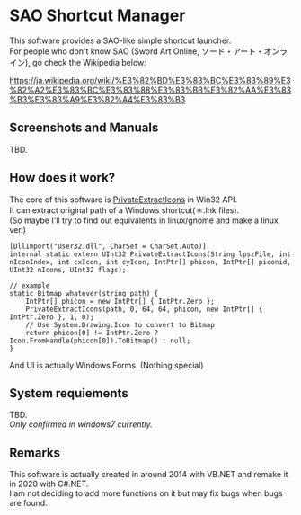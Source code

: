 # SAO Shortcut Manager

This software provides a SAO-like simple shortcut launcher.  
For people who don't know SAO (Sword Art Online, ソード・アート・オンライン), go check the Wikipedia below:  

https://ja.wikipedia.org/wiki/%E3%82%BD%E3%83%BC%E3%83%89%E3%82%A2%E3%83%BC%E3%83%88%E3%83%BB%E3%82%AA%E3%83%B3%E3%83%A9%E3%82%A4%E3%83%B3

## Screenshots and Manuals

TBD.

## How does it work?

The core of this software is [PrivateExtractIcons](https://docs.microsoft.com/en-us/windows/win32/api/winuser/nf-winuser-privateextracticonsa) in Win32 API.  
It can extract original path of a Windows shortcut(＊.lnk files).  
(So maybe I'll try to find out equivalents in linux/gnome and make a linux ver.)  

```
[DllImport("User32.dll", CharSet = CharSet.Auto)]
internal static extern UInt32 PrivateExtractIcons(String lpszFile, int nIconIndex, int cxIcon, int cyIcon, IntPtr[] phicon, IntPtr[] piconid, UInt32 nIcons, UInt32 flags);

// example
static Bitmap whatever(string path) {
    IntPtr[] phicon = new IntPtr[] { IntPtr.Zero };
    PrivateExtractIcons(path, 0, 64, 64, phicon, new IntPtr[] { IntPtr.Zero }, 1, 0);
    // Use System.Drawing.Icon to convert to Bitmap
    return phicon[0] != IntPtr.Zero ? Icon.FromHandle(phicon[0]).ToBitmap() : null;
}
```

And UI is actually Windows Forms. (Nothing special)

## System requiements

TBD.  
*Only confirmed in windows7 currently.*

## Remarks

This software is actually created in around 2014 with VB.NET and remake it in 2020 with C#.NET.  
I am not deciding to add more functions on it but may fix bugs when bugs are found.

